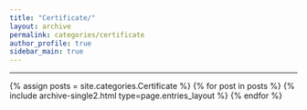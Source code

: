 ```yaml
---
title: "Certificate/"
layout: archive
permalink: categories/certificate
author_profile: true
sidebar_main: true
---
```



***

{% assign posts = site.categories.Certificate %}
{% for post in posts %} {% include archive-single2.html type=page.entries_layout %} {% endfor %}